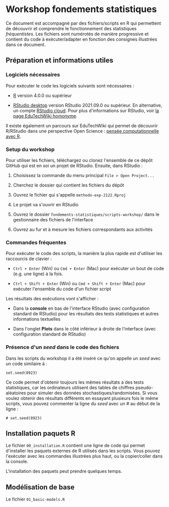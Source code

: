# Workshop fondements statistiques

Ce document est accompagné par des fichiers/scripts en R qui permettent de découvrir et comprendre le fonctionnement des statistiques *fréquentistes*. Les fichiers sont numérotés de manière progressive et contient du code à exécuter/adapter en fonction des consignes illustrées dans ce document.

## Préparation et informations utiles

### Logiciels nécessaires

Pour exécuter le code les logiciels suivants sont nécessaires :

-   [R](https://www.r-project.org/) version 4.0.0 ou supérieur

-   [RStudio desktop](https://www.rstudio.com/products/rstudio/) version RStudio 2021.09.0 ou supérieur. En alternative, un compte [RStudio cloud](https://rstudio.cloud). Pour plus d'informations sur RStudio, voir [la page EduTechWiki homonyme](https://edutechwiki.unige.ch/fr/RStudio).

Il existe également un parcours sur EduTechWiki qui permet de découvrir R/RStudio dans une perspective Open Science : [pensée computationnelle avec R](https://edutechwiki.unige.ch/fr/Pens%C3%A9e_computationnelle_avec_R).

### Setup du workshop

Pour utiliser les fichiers, téléchargez ou clonez l'ensemble de ce dépôt GitHub qui est en soi un projet de RStudio. Ensuite, dans RStudio :

1.  Choisissez la commande du menu principal `File > Open Project...`

2.  Cherchez le dossier qui contient les fichiers du dépôt

3.  Ouvrez le fichier qui s'appelle `methodo-exp-2122.Rproj`

4.  Le projet va s'ouvrir en RStudio

5.  Ouvrez le dossier `fondements-statistiques/scripts-workshop/` dans le gestionnaire des fichiers de l'interface

6.  Ouvrez au fur et à mesure les fichiers correspondants aux activités

### Commandes fréquentes

Pour exécuter le code des scripts, la manière la plus rapide est d'utiliser les raccourcis de clavier :

-   `Ctrl + Enter` (Win) ou `Cmd + Enter` (Mac) pour exécuter un bout de code (e.g. une ligne) à la fois.

-   `Ctrl + Shift + Enter` (Win) ou `Cmd + Shift + Enter` (Mac) pour exécuter l'ensemble du code d'un fichier script

Les résultats des exécutions vont s'afficher :

-   Dans la **console** en bas de l'interface RStudio (avec configuration standard de RStudio) pour les résultats des tests statistiques et autres informations textuelles

-   Dans l'onglet **Plots** dans le côté inférieur à droite de l'interface (avec configuration standard de RStudio)

### Présence d'un *seed* dans le code des fichiers

Dans les scripts du workshop il a été inséré ce qu'on appelle un *seed* avec un code similaire à :

`set.seed(8923)`

Ce code permet d'obtenir toujours les mêmes résultats a des tests statistiques, car les ordinateurs utilisent des tables de chiffres pseudo-aléatoires pour simuler des données stochastiques/randomisées. Si vous voulez obtenir des résultats différents en essayant plusieurs fois le même scripts, vous pouvez commenter la ligne du *seed* avec un \# au début de la ligne :

`# set.seed(8923)`

## Installation paquets R

Le fichier `00_installation.R` contient une ligne de code qui permet d'installer les paquets externes de R utilisés dans les scripts. Vous pouvez l'exécuter avec les commandes illustrées plus haut, ou la copier/coller dans la console.

L'installation des paquets peut prendre quelques temps.

## Modélisation de base

Le fichier `01_basic-models.R`
